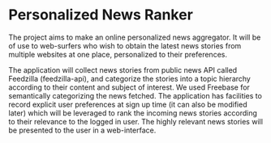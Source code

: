 Personalized News Ranker
========================
The project aims to make an online personalized news aggregator. It will be of use to web-surfers who wish to obtain the latest news stories from multiple websites at one place, personalized to their preferences.

The application will collect news stories from public news API called Feedzilla (feedzilla-api), and categorize the stories into a topic hierarchy according to their content and subject of interest. We used Freebase for semantically categorizing the news fetched. The application has facilities to record explicit user preferences at sign up time (it can also be modified later) which will be leveraged to rank the incoming news stories according to their relevance to the logged in user. The highly relevant news stories will be presented to the user in a web-interface.

